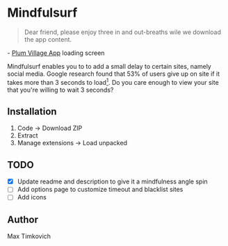# Mindfulsurf

> Dear friend, please enjoy three in and out-breaths wile we download the app content.

\- [Plum Village App][plum] loading screen

Mindfulsurf enables you to to add a small delay to certain sites, namely social media. Google research found that 53% of users give up on site if it takes more than 3 seconds to load[<sup>1</sup>][data]. Do you care enough to view your site that you're willing to wait 3 seconds?

## Installation

1. Code → Download ZIP
2. Extract
3. Manage extensions → Load unpacked

## TODO

- [x] Update readme and description to give it a mindfulness angle spin
- [ ] Add options page to customize timeout and blacklist sites
- [ ] Add icons

## Author

Max Timkovich

[plum]: https://plumvillage.app/
[data]: https://blog.google/products/admanager/the-need-for-mobile-speed/
